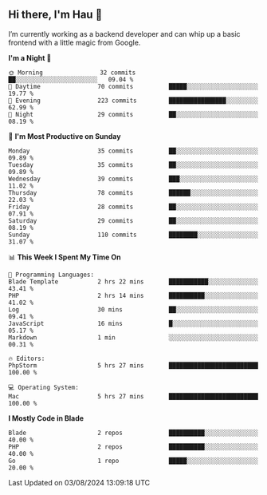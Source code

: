 ## Hi there, I'm Hau 👋
I’m currently working as a backend developer and can whip up a basic frontend with a little magic from Google. 

<!--START_SECTION:waka-->
**I'm a Night 🦉** 

```text
🌞 Morning                32 commits          ██░░░░░░░░░░░░░░░░░░░░░░░   09.04 % 
🌆 Daytime                70 commits          █████░░░░░░░░░░░░░░░░░░░░   19.77 % 
🌃 Evening                223 commits         ████████████████░░░░░░░░░   62.99 % 
🌙 Night                  29 commits          ██░░░░░░░░░░░░░░░░░░░░░░░   08.19 % 
```
📅 **I'm Most Productive on Sunday** 

```text
Monday                   35 commits          ██░░░░░░░░░░░░░░░░░░░░░░░   09.89 % 
Tuesday                  35 commits          ██░░░░░░░░░░░░░░░░░░░░░░░   09.89 % 
Wednesday                39 commits          ███░░░░░░░░░░░░░░░░░░░░░░   11.02 % 
Thursday                 78 commits          ██████░░░░░░░░░░░░░░░░░░░   22.03 % 
Friday                   28 commits          ██░░░░░░░░░░░░░░░░░░░░░░░   07.91 % 
Saturday                 29 commits          ██░░░░░░░░░░░░░░░░░░░░░░░   08.19 % 
Sunday                   110 commits         ████████░░░░░░░░░░░░░░░░░   31.07 % 
```


📊 **This Week I Spent My Time On** 

```text
💬 Programming Languages: 
Blade Template           2 hrs 22 mins       ███████████░░░░░░░░░░░░░░   43.41 % 
PHP                      2 hrs 14 mins       ██████████░░░░░░░░░░░░░░░   41.02 % 
Log                      30 mins             ██░░░░░░░░░░░░░░░░░░░░░░░   09.41 % 
JavaScript               16 mins             █░░░░░░░░░░░░░░░░░░░░░░░░   05.17 % 
Markdown                 1 min               ░░░░░░░░░░░░░░░░░░░░░░░░░   00.31 % 

🔥 Editors: 
PhpStorm                 5 hrs 27 mins       █████████████████████████   100.00 % 

💻 Operating System: 
Mac                      5 hrs 27 mins       █████████████████████████   100.00 % 
```

**I Mostly Code in Blade** 

```text
Blade                    2 repos             ██████████░░░░░░░░░░░░░░░   40.00 % 
PHP                      2 repos             ██████████░░░░░░░░░░░░░░░   40.00 % 
Go                       1 repo              █████░░░░░░░░░░░░░░░░░░░░   20.00 % 
```




 Last Updated on 03/08/2024 13:09:18 UTC
<!--END_SECTION:waka-->
